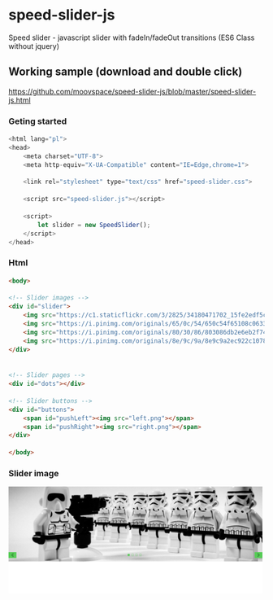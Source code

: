 # speed-slider-js
Speed slider - javascript slider with fadeIn/fadeOut transitions (ES6 Class without jquery)

## Working sample (download and double click)
https://github.com/moovspace/speed-slider-js/blob/master/speed-slider-js.html

### Geting started
```js
<html lang="pl">
<head>
	<meta charset="UTF-8">
	<meta http-equiv="X-UA-Compatible" content="IE=Edge,chrome=1">

	<link rel="stylesheet" type="text/css" href="speed-slider.css">
	
	<script src="speed-slider.js"></script>

	<script>
		let slider = new SpeedSlider();
	</script>
</head>
```

### Html
```html
<body>

<!-- Slider images -->
<div id="slider">
	<img src="https://c1.staticflickr.com/3/2825/34180471702_15fe2edf5c_b.jpg">
	<img src="https://i.pinimg.com/originals/65/0c/54/650c54f65108c0633a1dce926914821a.jpg">
	<img src="https://i.pinimg.com/originals/80/30/86/803086db2e6eb2f74525dd142c343096.jpg">
	<img src="https://i.pinimg.com/originals/8e/9c/9a/8e9c9a2ec922c107855c2c1d647f28d8.jpg">
</div>


<!-- Slider pages -->
<div id="dots"></div>

<!-- Slider buttons -->
<div id="buttons">
	<span id="pushLeft"><img src="left.png"></span>
	<span id="pushRight"><img src="right.png"></span>
</div>

</body>
```

### Slider image
<img src="https://github.com/moovspace/speed-slider-js/blob/master/speed-slider.png" width="500">
